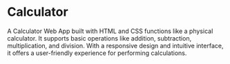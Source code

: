 # Calculator
A Calculator Web App built with HTML and CSS functions like a physical calculator. It supports basic operations like addition, subtraction, multiplication, and division. With a responsive design and intuitive interface, it offers a user-friendly experience for performing calculations.
